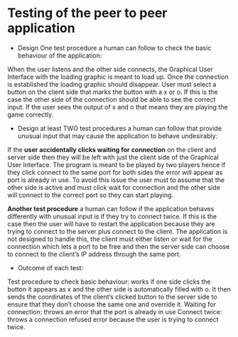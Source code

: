 # Testing of the peer to peer application
-	Design One test procedure a human can follow to check the basic behaviour of the application:

When the user listens and the other side connects, the Graphical User Interface with the loading graphic is meant to load up. Once the connection is established the loading graphic should disappear.
User must select a button on the client side that marks the button with a x or o. If this is the case the other side of the connection should be able to see the correct input. 
If the user sees the output of x and o that means they are playing the game correctly.


-	Design at least TWO test procedures a human can follow that provide unusual input that may cause the application to behave undesirably:

If the <b>user accidentally clicks waiting for connection</b> on the client and server side then they will be left with just the client side of the Graphical User Interface. The program is meant to be played by two players hence if they click connect to the same port for both sides the error will appear as port is already in use. 
To avoid this issue the user must to assume that the other side is active and must click wait for connection and the other side will connect to the correct port so they can start playing.

<b>Another test procedure</b> a human can follow if the application behaves differently with unusual input is if they try to connect twice. 
If this is the case then the user will have to restart the application because they are trying to connect to the server plus connect to the client. 
The application is not designed to handle this, the client must either listen or wait for the connection which lets a port to be free and then the server side can choose to connect to the client’s IP address through the same port. 

- Outcome of each test: 

Test procedure to check basic behaviour: works if one side clicks the button it appears as x and the other side is automatically filled with o. It then sends the coordinates of the client’s clicked button to the server side to ensure that they don’t choose the same one and override it. 
Waiting for connection: throws an error that the port is already in use
Connect twice: throws a connection refused error because the user is trying to connect twice.




